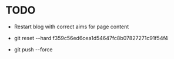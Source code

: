 TODO
====

- Restart blog with correct aims for page content





- git reset --hard f359c56ed6cea1d54647fc8b07827271c91f54f4
- git push --force